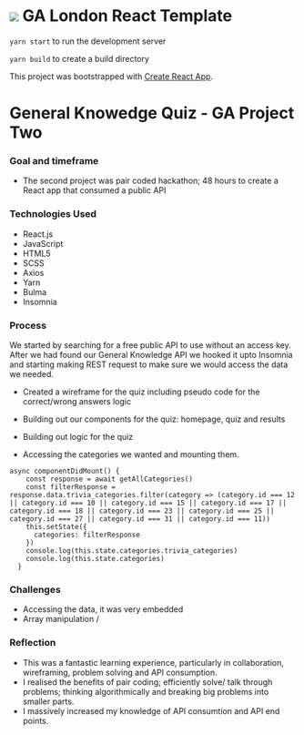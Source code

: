 # ![](https://ga-dash.s3.amazonaws.com/production/assets/logo-9f88ae6c9c3871690e33280fcf557f33.png) GA London React Template

`yarn start` to run the development server

`yarn build` to create a build directory


This project was bootstrapped with [Create React App](https://github.com/facebook/create-react-app).

# General Knowedge Quiz - GA Project Two 

### Goal and timeframe 

- The second project was pair coded hackathon; 48 hours to create a React app that consumed a public API 

### Technologies Used

- React.js
- JavaScript
- HTML5 
- SCSS
- Axios
- Yarn 
- Bulma 
- Insomnia 

### Process

We started by searching for a free public API to use without an access key. After we had found our General Knowledge API we hooked it upto Insomnia and starting making REST request to make sure we would access the data we needed. 

- Created a wireframe for the quiz including pseudo code for the correct/wrong answers logic
- Building out our components for the quiz: homepage, quiz and results
- Building out logic for the quiz

- Accessing the categories we wanted and mounting them.
```
async componentDidMount() {
    const response = await getAllCategories()
    const filterResponse = response.data.trivia_categories.filter(category => (category.id === 12 || category.id === 10 || category.id === 15 || category.id === 17 || category.id === 18 || category.id === 23 || category.id === 25 || category.id === 27 || category.id === 31 || category.id === 11))
    this.setState({
      categories: filterResponse
    })
    console.log(this.state.categories.trivia_categories)
    console.log(this.state.categories)
  }
```

### Challenges 
- Accessing the data, it was very embedded 
- Array manipulation /

### Reflection 
- This was a fantastic learning experience, particularly in collaboration, wireframing, problem solving and API consumption.
- I realised the benefits of pair coding; efficiently solve/ talk through problems; thinking algorithmically and breaking big problems into smaller parts.
- I massively increased my knowledge of API consumtion and API end points. 



